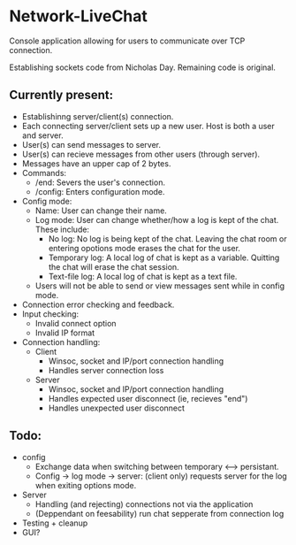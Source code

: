 # Network-LiveChat
Console application allowing for users to communicate over TCP connection.

Establishing sockets code from Nicholas Day. Remaining code is original.

## Currently present:
 - Establishinng server/client(s) connection.
 - Each connecting server/client sets up a new user. Host is both a user and server.
 - User(s) can send messages to server.
 - User(s) can recieve messages from other users (through server).
 - Messages have an upper cap of 2 bytes.
 - Commands:
	- /end: Severs the user's connection.
	- /config: Enters configuration mode.
 - Config mode:
	- Name: User can change their name.
	- Log mode: User can change whether/how a log is kept of the chat. These include:
		- No log: No log is being kept of the chat. Leaving the chat room or entering opotions mode erases the chat for the user.
		- Temporary log: A local log of chat is kept as a variable. Quitting the chat will erase the chat session.
		- Text-file log: A local log of chat is kept as a text file.
	- Users will not be able to send or view messages sent while in config mode.
 - Connection error checking and feedback.
 - Input checking:
	- Invalid connect option
	- Invalid IP format
 - Connection handling:
	- Client
		- Winsoc, socket and IP/port connection handling
		- Handles server connection loss
	- Server
		- Winsoc, socket and IP/port connection handling
		- Handles expected user disconnect (ie, recieves "end")
		- Handles unexpected user disconnect
 
## Todo:
 - config
	- Exchange data when switching between temporary <--> persistant.
	- Config -> log mode -> server: (client only) requests server for the log when exiting options mode.
 - Server
	- Handling (and rejecting) connections not via the application
	- (Deppendant on feesability) run chat sepperate from connection log
 - Testing + cleanup
 - GUI?
